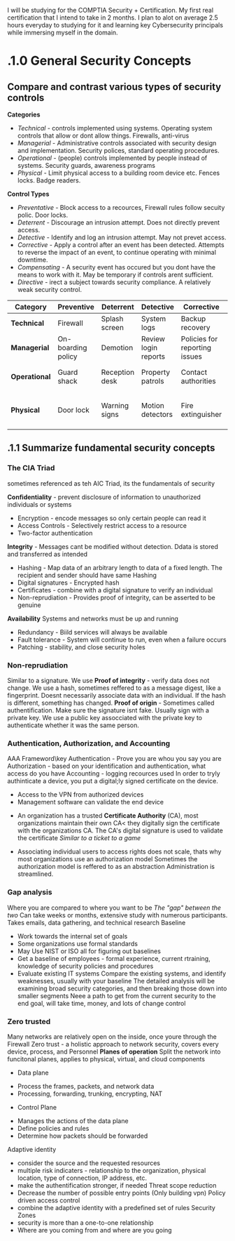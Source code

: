
I will be studying for the COMPTIA Security + Certification. My first real certification that I intend to take in 2 months. I plan to alot on average 2.5 hours everyday to studying for it and learning key Cybersecurity principals while immersing myself in the domain.

# .1.0 General Security Concepts
## Compare and contrast various types of security controls
__Categories__
* _Technical_ - controls implemented using systems. Operating system controls that allow or dont allow things. Firewalls, anti-virus
* _Managerial_ - Administrative controls associated with security design and implementation. Security polices, standard operating procedures.
* _Operational_ - (people) controls implemented by people instead of systems. Security guards, awareness programs
* _Physical_ - Limit physical access to a building room device etc. Fences locks. Badge readers.

__Control Types__
* _Preventative_ - Block access to a recources, Firewall rules follow secuity polic. Door locks.
* _Deterrent_ - Discourage an intrusion attempt. Does not directly prevent access.
* _Detective_ - Identify and log an intrusion attempt. May not prevet access.
* _Corrective_ - Apply a control after an event has been detected. Attempts to reverse the impact of an event, to continue operating with minimal downtime.
* _Compensating_ - A security event has occured but you dont have the means to work with it. May be temporary if controls arent sufficient.
* _Directive_ - irect a subject towards security compliance. A relatively weak security control.

| **Category**  | **Preventive**         | **Deterrent**       | **Detective**            | **Corrective**                | **Compensating**                | **Directive**                  |
|---------------|-------------------------|----------------------|---------------------------|--------------------------------|---------------------------------|--------------------------------|
| **Technical** | Firewall               | Splash screen        | System logs              | Backup recovery                | Block instead of patch          | File storage policies          |
| **Managerial**| On-boarding policy     | Demotion            | Review login reports     | Policies for reporting issues  | Separation of duties             | Compliance policies            |
| **Operational** | Guard shack          | Reception desk       | Property patrols         | Contact authorities            | Require multiple security staff  | Security policy training       |
| **Physical**  | Door lock              | Warning signs        | Motion detectors         | Fire extinguisher              | Power generator                 | Sign: Authorized Personnel Only |

## .1.1 Summarize fundamental security concepts
### The CIA Triad
sometimes referenced as teh AIC Triad, its the fundamentals of security

__Confidentiality__ - prevent disclosure of information to unauthorized individuals or systems
* Encryption - encode messages so only certain people can read it
* Access Controls - Selectively restrict access to a resource
* Two-factor authentication

__Integrity__ - Messages cant be modified without detection. Ddata is stored and transferred as intended
* Hashing - Map data of an arbitrary length to data of a fixed length. The recipient and sender should have same Hashing
* Digital signatures - Encrypted hash
* Certificates - combine with a digital signature to verify an individual
* Non-reprudiation - Provides proof of integrity, can be asserted to be genuine

__Availability__ Systems and networks must be up and running
* Redundancy - Biild services will always be available
* Fault tolerance - System will continue to run, even when a failure occurs
* Patching - stability, and close security holes

### Non-reprudiation
Similar to a signature. We use
__Proof of integrity__ - verify data does not change. We use a hash, sometimes reffered to as a message digest, like a fingerprint. Doesnt necessarily associate data with an individual. If the hash is different, something has changed.
__Proof of origin__ - Sometimes called authentification. Make sure the signature isnt fake. Usually sign with a private key. We use a public key assocciated with the private key to authenticate whether it was the same person. 

### Authentication, Authorization, and Accounting
AAA Frameword\key
Authentication - Prove you are whou you say you are
Authorization - based on your identification and authentication, what access do you have
Accounting - logging recources used
In order to tryly authinticate a device, you put a digital;ly signed certificate on the device. 
- Access to the VPN from authorized devices
- Management software can validate the end device
* An organization has a trusted __Certificate Authority__ (CA), most organizations maintain their own CA< they digitally sign the certificate with the organizations CA. The CA's digital signature is used to validate the certificate *Similar to a ticket to a game*
- Associating individual users to access rights does not scale, thats why most organizations use an authorization model
Sometimes the authorization model is reffered to as an abstraction
Administration is streamlined. 

### Gap analysis
Where you are compared to where you want to be *The "gap" between the two*
Can take weeks or months, extensive study with numerous participants. Takes emails, data gathering, and technical research
Baseline 
* Work towards the internal set of goals
* Some organizations use formal standards
* May Use NIST or ISO all for figuring out baselines
* Get a baseline of employees - formal experience, current rtraining, knowledge of security policies and procedures
* Evaluate existing IT systems
Compare the existing systems, and identify weaknesses, usually with your baseline
The detailed analysis will be examining broad security categories, and then breaking those down into smaller segments
Neee a path to get from the current security to the end goal, will take time, money, and lots of change control

### Zero trusted
Many networks are relatively open on the inside, once youre through the Firewall
Zero trust - a holistic approach to network security, covers every device, process, and Personnel
__Planes of operation__ Split the network into funcitonal planes, applies to physical, virtual, and cloud components
* Data plane
- Process the frames, packets, and network data
- Processing, forwarding, trunking, encrypting, NAT

* Control Plane
- Manages the actions of the data plane
- Define policies and rules
- Determine how packets should be forwarded

Adaptive identity
- consider the source and the requested resources
- multiple risk indicaters - relationship to the organization, physical location, type of connection, IP address, etc.
- make the authentification stronger, if needed
Threat scope reduction
- Decrease the number of possible entry points (Only building vpn)
Policy driven access control
- combine the adaptive identity with a predefined set of rules
Security Zones
- security is more than a one-to-one relationship
- Where are you coming from and where are you going